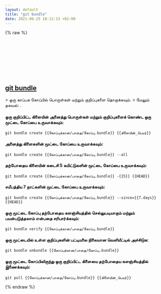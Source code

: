 ```yaml
---
layout: default
title: "git bundle"
date: 2021-06-25 18:12:13 +02:00
---
```

{% raw %}
<h2 id="git-bundle">
  <a href="/ta/common/git-bundle.html">git bundle</a> <a href="#git-bundle"><svg class="icon">
    <use href="/assets/images/unicode_sprite.svg#link" />
  </svg></a>
</h2>
> ஒரு காப்பக கோப்பில் பொருள்கள் மற்றும் குறிப்புகளை தொகுக்கவும்.
> மேலும் தகவல்: <https://git-scm.com/docs/git-bundle>.

#### ஒரு குறிப்பிட்ட கிளையின் அனைத்து பொருள்கள் மற்றும் குறிப்புகளைக் கொண்ட ஒரு மூட்டை கோப்பை உருவாக்கவும்:
```shell
git bundle create {{கோப்புக்கான/பாதை/கோப்பு.bundle}} {{கிளையின்_பெயர்}}
```
#### அனைத்து கிளைகளின் மூட்டை கோப்பை உருவாக்கவும்:
```shell
git bundle create {{கோப்புக்கான/பாதை/கோப்பு.bundle}} --all
```
#### தற்போதைய கிளையின் கடைசி 5 கமிட்டுகளின் மூட்டை கோப்பை உருவாக்கவும்:
```shell
git bundle create {{கோப்புக்கான/பாதை/கோப்பு.bundle}} -{{5}} {{HEAD}}
```
#### சமீபத்திய 7 நாட்களின் மூட்டை கோப்பை உருவாக்கவும்:
```shell
git bundle create {{கோப்புக்கான/பாதை/கோப்பு.bundle}} --since={{7.days}} {{HEAD}}
```
#### ஒரு மூட்டை கோப்பு தற்போதைய களஞ்சியத்தில் செல்லுபடியாகும் மற்றும் பயன்படுத்தலாம் என்பதை சரிபார்க்கவும்:
```shell
git bundle verify {{கோப்புக்கான/பாதை/கோப்பு.bundle}}
```
#### ஒரு மூட்டையில் உள்ள குறிப்புகளின் பட்டியலை நிலையான வெளியீட்டில் அச்சிடுக:
```shell
git bundle unbundle {{கோப்புக்கான/பாதை/கோப்பு.bundle}}
```
#### ஒரு மூட்டை கோப்பிலிருந்து ஒரு குறிப்பிட்ட கிளையை தற்போதைய களஞ்சியத்தில் இணைக்கவும்:
```shell
git pull {{கோப்புக்கான/பாதை/கோப்பு.bundle}} {{கிளையின்_பெயர்}}
```
{% endraw %}